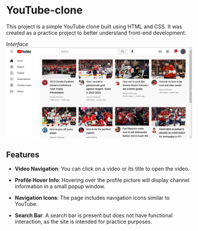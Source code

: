 # YouTube-clone

This project is a simple YouTube clone built using HTML and CSS. It was created as a practice project to better understand front-end development.

*Interface*
![Interface](youtube/images/interface.png)

## Features

- **Video Navigation**: You can click on a video or its title to open the video.
- **Profile Hover Info**: Hovering over the profile picture will display channel information in a small popup window.

- **Navigation Icons**: The page includes navigation icons similar to YouTube.
- **Search Bar**: A search bar is present but does not have functional interaction, as the site is intended for practice purposes.

